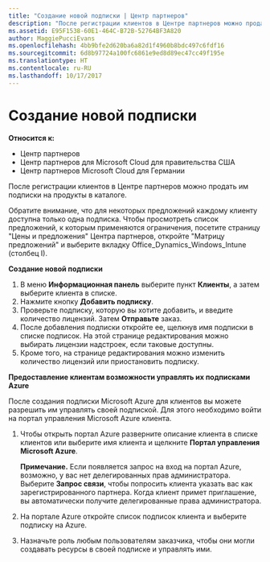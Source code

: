 ```yaml
---
title: "Создание новой подписки | Центр партнеров"
description: "После регистрации клиентов в Центре партнеров можно продать им подписки на продукты в каталоге."
ms.assetid: E95F1538-60E1-464C-B72B-52764BF3A820
author: MaggiePucciEvans
ms.openlocfilehash: 4bb9bfe2d620ba6a82d1f4960b8bdc497c6fdf16
ms.sourcegitcommit: 6d8b97724a100fc6861e9ed8d89ec47cc49f195e
ms.translationtype: HT
ms.contentlocale: ru-RU
ms.lasthandoff: 10/17/2017
---
```

# <a name="create-a-new-subscription"></a>Создание новой подписки

**Относится к:**

-  Центр партнеров
-  Центр партнеров для Microsoft Cloud для правительства США
-  Центр партнеров Microsoft Cloud для Германии

После регистрации клиентов в Центре партнеров можно продать им подписки на продукты в каталоге.

Обратите внимание, что для некоторых предложений каждому клиенту доступна только одна подписка. Чтобы просмотреть список предложений, к которым применяются ограничения, посетите страницу "Цены и предложения" Центра партнеров, откройте "Матрицу предложений" и выберите вкладку Office_Dynamics_Windows_Intune (столбец I). 


**Создание новой подписки**

1.  В меню **Информационная панель** выберите пункт **Клиенты**, а затем выберите клиента в списке.
2.  Нажмите кнопку **Добавить подписку**.
3.  Проверьте подписку, которую вы хотите добавить, и введите количество лицензий. Затем **Отправьте** заказ.
4.  После добавления подписки откройте ее, щелкнув имя подписки в списке подписок. На этой странице редактирования можно выбирать лицензии надстроек, если таковые доступны.
5.  Кроме того, на странице редактирования можно изменить количество лицензий или приостановить подписку.

**Предоставление клиентам возможности управлять их подписками Azure**

После создания подписки Microsoft Azure для клиентов вы можете разрешить им управлять своей подпиской. Для этого необходимо войти на портал управления Microsoft Azure клиента. 

1.  Чтобы открыть портал Azure разверните описание клиента в списке клиентов или выберите имя клиента и щелкните **Портал управления Microsoft Azure**.
    
    **Примечание.** Если появляется запрос на вход на портал Azure, возможно, у вас нет делегированных прав администратора. Выберите **Запрос связи**, чтобы попросить клиента указать вас как зарегистрированного партнера. Когда клиент примет приглашение, вы автоматически получите делегированные права администратора. 
2.  На портале Azure откройте список подписок клиента и выберите подписку на Azure.
3.  Назначьте роль любым пользователям заказчика, чтобы они могли создавать ресурсы в своей подписке и управлять ими.

 



